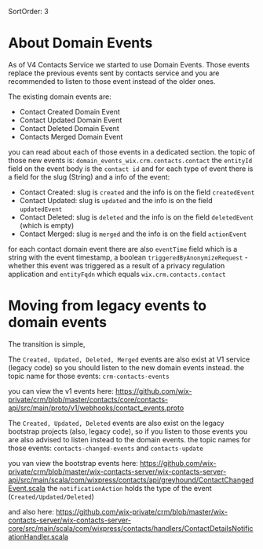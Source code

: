 SortOrder: 3
# About Domain Events

As of V4 Contacts Service we started to use Domain Events. 
Those events replace the previous events sent by contacts service and you are recommended to listen to those event instead of the older ones.

The existing domain events are:

 - Contact Created Domain Event 
 - Contact Updated Domain Event
 - Contact Deleted Domain Event
 - Contacts Merged Domain Event

you can read about each of those events in a dedicated section.
the topic of those new events is: `domain_events_wix.crm.contacts.contact`
the `entityId` field on the event body is the `contact id` and for each type of event there is a field for the slug (String) and a info of the event:

-  Contact Created: slug is `created` and the info is on the field `createdEvent`
-  Contact Updated: slug is `updated` and the info is on the field `updatedEvent`
-  Contact Deleted: slug is `deleted` and the info is on the field `deletedEvent` (which is empty)
-  Contact Merged: slug is `merged` and the info is on the field `actionEvent`

for each contact domain event there are also `eventTime` field which is a string with the event timestamp,
a boolean `triggeredByAnonymizeRequest` - whether this event was triggered as a result of a privacy regulation application
and `entityFqdn` which equals `wix.crm.contacts.contact`

# Moving from legacy events to domain events
The transition is simple,

The `Created, Updated, Deleted, Merged` events are also exist at V1 service (legacy code) so you should listen to the new domain events instead.
the topic name for those events: `crm-contacts-events`

you can view the v1 events here:
https://github.com/wix-private/crm/blob/master/contacts/core/contacts-api/src/main/proto/v1/webhooks/contact_events.proto

The `Created, Updated, Deleted` events are also exist on the legacy bootstrap projects (also, legacy code), so if you listen to those events you are also 
advised to listen instead to the domain events.
the topic names for those events: `contacts-changed-events` and `contacts-update`

you van view the bootstrap events here:
https://github.com/wix-private/crm/blob/master/wix-contacts-server/wix-contacts-server-api/src/main/scala/com/wixpress/contacts/api/greyhound/ContactChangedEvent.scala
the `notificationAction` holds the type of the event (`Created/Updated/Deleted`)

and also here:
https://github.com/wix-private/crm/blob/master/wix-contacts-server/wix-contacts-server-core/src/main/scala/com/wixpress/contacts/handlers/ContactDetailsNotificationHandler.scala
